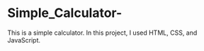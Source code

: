 # Simple_Calculator-
This is a simple calculator. In this project, I used HTML, CSS, and JavaScript.
